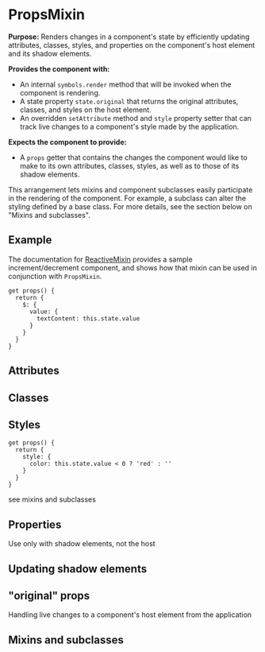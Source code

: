 # PropsMixin

**Purpose:** Renders changes in a component's state by efficiently updating
attributes, classes, styles, and properties on the component's host element and
its shadow elements.

**Provides the component with:**
* An internal `symbols.render` method that will be invoked when the component is rendering.
* A state property `state.original` that returns the original attributes, classes, and styles on the host element.
* An overridden `setAttribute` method and `style` property setter that can track live changes
to a component's style made by the application.

**Expects the component to provide:**
* A `props` getter that contains the changes the component would like to make to its own attributes, classes, styles, as well as to those of its shadow elements.

This arrangement lets mixins and component subclasses easily participate in the rendering of the component. For example, a subclass can alter the styling defined by a base class.
For more details, see the section below on "Mixins and subclasses".


## Example

The documentation for [ReactiveMixin](ReactiveMixin) provides a sample increment/decrement component, and shows how that mixin can be used in conjunction with `PropsMixin`.

    get props() {
      return {
        $: {
          value: {
            textContent: this.state.value
          }
        }
      }
    }


## Attributes

## Classes

## Styles


    get props() {
      return {
        style: {
          color: this.state.value < 0 ? 'red' : ''
        }
      }
    }

see mixins and subclasses

## Properties

Use only with shadow elements, not the host

## Updating shadow elements

## "original" props

Handling live changes to a component's host element from the application

## Mixins and subclasses

